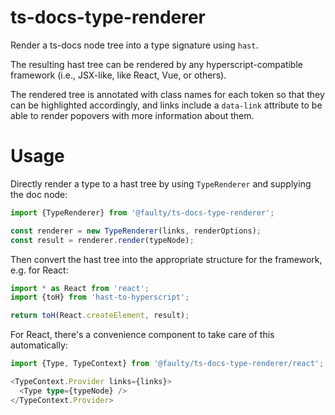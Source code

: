# ts-docs-type-renderer

Render a ts-docs node tree into a type signature using `hast`.

The resulting hast tree can be rendered by any hyperscript-compatible framework (i.e., JSX-like, like React, Vue, or others).

The rendered tree is annotated with class names for each token so that they can be highlighted accordingly, and links include a `data-link` attribute to be able to render popovers with more information about them.

# Usage

Directly render a type to a hast tree by using `TypeRenderer` and supplying the doc node:

```typescript
import {TypeRenderer} from '@faulty/ts-docs-type-renderer';

const renderer = new TypeRenderer(links, renderOptions);
const result = renderer.render(typeNode);
```

Then convert the hast tree into the appropriate structure for the framework, e.g. for React:

```typescript
import * as React from 'react';
import {toH} from 'hast-to-hyperscript';

return toH(React.createElement, result);
```

For React, there's a convenience component to take care of this automatically:

```typescript
import {Type, TypeContext} from '@faulty/ts-docs-type-renderer/react';

<TypeContext.Provider links={links}>
  <Type type={typeNode} />
</TypeContext.Provider>
```
